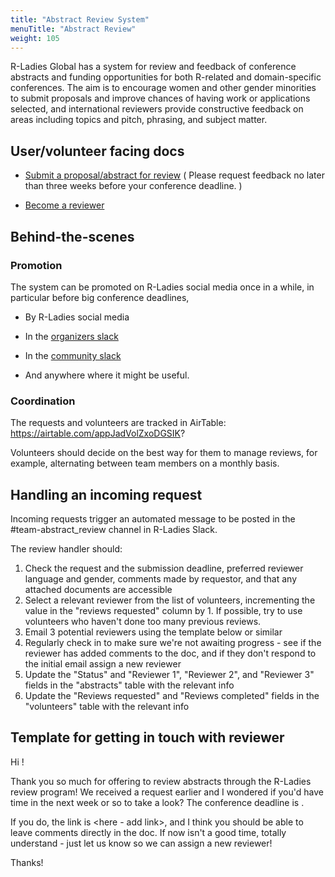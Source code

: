 ```yaml
---
title: "Abstract Review System"
menuTitle: "Abstract Review"
weight: 105
---
```


R-Ladies Global has a system for review and feedback of conference abstracts and funding opportunities for both R-related and domain-specific conferences. The aim is to encourage women and other gender minorities to submit proposals and improve chances of having work or applications selected, and international reviewers provide constructive feedback on areas including topics and pitch, phrasing, and subject matter.

## User/volunteer facing docs

* [Submit a proposal/abstract for review](https://rladies.org/form/abstract-request/) ( Please request feedback no later than three weeks before your conference deadline. )

* [Become a reviewer](https://rladies.org/form/abtract-volunteer/)

## Behind-the-scenes

### Promotion

The system can be promoted on R-Ladies social media once in a while, 
in particular before big conference deadlines, 

* By R-Ladies social media

* In the [organizers slack](/organization/tech/accounts/#slack)

* In the [community slack](/comm/slack/)

* And anywhere where it might be useful.

### Coordination

The requests and volunteers are tracked in AirTable: https://airtable.com/appJadVolZxoDGSIK?

Volunteers should decide on the best way for them to manage reviews, for example, alternating between team members on a monthly basis.

## Handling an incoming request

Incoming requests trigger an automated message to be posted in the #team-abstract_review channel in R-Ladies Slack.

The review handler should:

1. Check the request and the submission deadline, preferred reviewer language and gender, comments made by requestor, and that any attached documents are accessible
2. Select a relevant reviewer from the list of volunteers, incrementing the value in the "reviews requested" column by 1.  If possible, try to use volunteers who haven't done too many previous reviews.
3. Email 3 potential reviewers using the template below or similar
4. Regularly check in to make sure we're not awaiting progress - see if the reviewer has added comments to the doc, and if they don't respond to the initial email assign a new reviewer
5. Update the "Status" and "Reviewer 1", "Reviewer 2", and "Reviewer 3" fields in the "abstracts" table with the relevant info
6. Update the "Reviews requested" and "Reviews completed" fields in the "volunteers" table with the relevant info


## Template for getting in touch with reviewer

Hi <reviewer name>!

Thank you so much for offering to review abstracts through the R-Ladies review program! We received a request earlier and I wondered if you'd have time in the next week or so to take a look?  The conference deadline is <date>.

If you do, the link is <here - add link>, and I think you should be able to leave comments directly in the doc. If now isn't a good time, totally understand - just let us know so we can assign a new reviewer!

Thanks!

<your name>

